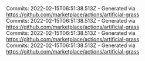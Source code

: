Commits: 2022-02-15T06:51:38.513Z - Generated via https://github.com/marketplace/actions/artificial-grass
<br>
Commits: 2022-02-15T06:51:38.513Z - Generated via https://github.com/marketplace/actions/artificial-grass
<br>
Commits: 2022-02-15T06:51:38.513Z - Generated via https://github.com/marketplace/actions/artificial-grass
<br>
Commits: 2022-02-15T06:51:38.513Z - Generated via https://github.com/marketplace/actions/artificial-grass
<br>
